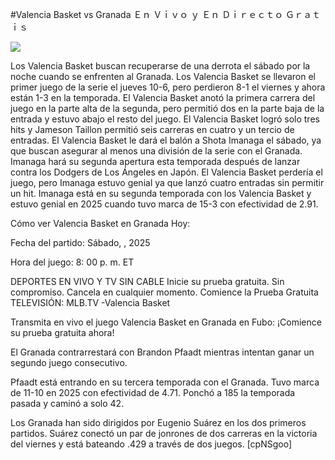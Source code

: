 #Valencia Basket vs Granada Ｅｎ Ｖｉｖｏ ｙ Ｅｎ Ｄｉｒｅｃｔｏ Ｇｒａｔｉｓ  
  
  
[![](https://i.imgur.com/qSNzIqt.png)](https://movie.rssnews.media/YLvxBUk.php)  
  
Los Valencia Basket buscan recuperarse de una derrota el sábado por la noche cuando se enfrenten al Granada. Los Valencia Basket se llevaron el primer juego de la serie el jueves 10-6, pero perdieron 8-1 el viernes y ahora están 1-3 en la temporada. El Valencia Basket anotó la primera carrera del juego en la parte alta de la segunda, pero permitió dos en la parte baja de la entrada y estuvo abajo el resto del juego. El Valencia Basket logró solo tres hits y Jameson Taillon permitió seis carreras en cuatro y un tercio de entradas. El Valencia Basket le dará el balón a Shota Imanaga el sábado, ya que buscan asegurar al menos una división de la serie con el Granada. Imanaga hará su segunda apertura esta temporada después de lanzar contra los Dodgers de Los Ángeles en Japón. El Valencia Basket perdería el juego, pero Imanaga estuvo genial ya que lanzó cuatro entradas sin permitir un hit. Imanaga está en su segunda temporada con los Valencia Basket y estuvo genial en 2025 cuando tuvo marca de 15-3 con efectividad de 2.91.

Cómo ver Valencia Basket en Granada Hoy:

Fecha del partido: Sábado, , 2025

Hora del juego: 8: 00 p. m. ET

DEPORTES EN VIVO Y TV SIN CABLE
Inicie su prueba gratuita. Sin compromiso. Cancela en cualquier momento.
Comience la Prueba Gratuita
TELEVISIÓN: MLB.TV -Valencia Basket

Transmita en vivo el juego Valencia Basket en Granada en Fubo: ¡Comience su prueba gratuita ahora! 

El Granada contrarrestará con Brandon Pfaadt mientras intentan ganar un segundo juego consecutivo.

Pfaadt está entrando en su tercera temporada con el Granada. Tuvo marca de 11-10 en 2025 con efectividad de 4.71. Ponchó a 185 la temporada pasada y caminó a solo 42.

Los Granada han sido dirigidos por Eugenio Suárez en los dos primeros partidos. Suárez conectó un par de jonrones de dos carreras en la victoria del viernes y está bateando .429 a través de dos juegos. [cpNSgoo]